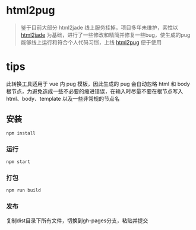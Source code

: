# html2pug #

> 鉴于目前大部分 html2jade 线上服务挂掉，项目多年未维护，索性以 [html2jade](https://github.com/donpark/html2jade) 为基础，进行了一些修改和精简并修复一些bug，使生成的pug能够线上运行和符合个人代码习惯，上线 [html2pug](https://pecopeco.github.io/html2pug/#/) 便于使用

# tips

此转换工具适用于 vue 内 pug 模板，因此生成的 pug 会自动忽略 html 和 body 根节点，为避免造成一些不必要的缩进错误，在输入时尽量不要在根节点写入 html、body、template 以及一些非常规的节点名

## 安装
```
npm install
```

### 运行
```
npm start
```

### 打包
```
npm run build
```

### 发布

复制dist目录下所有文件，切换到gh-pages分支，粘贴并提交
